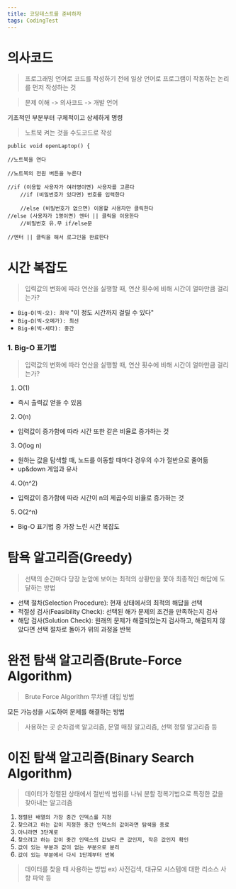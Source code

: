 ```yaml
---
title: 코딩테스트를 준비하자
tags: CodingTest
---
```


# 의사코드
> 프로그래밍 언어로 코드를 작성하기 전에 일상 언어로 프로그램이 작동하는 논리를 먼저 작성하는 것

> 문제 이해 -> 의사코드 -> 개발 언어

기초적인 부분부터 구체적이고 상세하게 명령

>노트북 켜는 것을 수도코드로 작성

```
public void openLaptop() {

//노트북을 연다

//노트북의 전원 버튼을 누른다

//if (이용할 사용자가 여러명이면) 사용자를 고른다
	//if (비밀번호가 있다면) 번호를 입력한다

	//else (비밀번호가 없으면) 이용할 사용자만 클릭한다
//else (사용자가 1명이면) 엔터 || 클릭을 이용한다
	//비밀번호 유.무 if/else문

//엔터 || 클릭을 해서 로그인을 완료한다
```

# 시간 복잡도
>입력값의 변화에 따라 연산을 실행할 때, 연산 횟수에 비해 시간이 얼마만큼 걸리는가?

- `Big-O(빅-오): 최악`  "이 정도 시간까지 걸릴 수 있다"
- `Big-Ω(빅-오메가): 최선`
- `Big-θ(빅-세타): 중간`

### 1. Big-O 표기법
>입력값의 변화에 따라 연산을 실행할 때, 연산 횟수에 비해 시간이 얼마만큼 걸리는가?

1) O(1)
- 즉시 출력값 얻을 수 있음

2) O(n)
- 입력값이 증가함에 따라 시간 또한 같은 비율로 증가하는 것

3) O(log n)
- 원하는 값을 탐색할 때, 노드를 이동할 때마다 경우의 수가 절반으로 줄어듦
- up&down 게임과 유사

4) O(n^2)
- 입력값이 증가함에 따라 시간이 n의 제곱수의 비율로 증가하는 것

5) O(2^n)
-  Big-O 표기법 중 가장 느린 시간 복잡도

# 탐욕 알고리즘(Greedy)
> 선택의 순간마다 당장 눈앞에 보이는 최적의 상황만을 쫓아 최종적인 해답에 도달하는 방법

- 선택 절차(Selection Procedure): 현재 상태에서의 최적의 해답을 선택
- 적절성 검사(Feasibility Check): 선택된 해가 문제의 조건을 만족하는지 검사
- 해답 검사(Solution Check): 원래의 문제가 해결되었는지 검사하고, 해결되지 않았다면 선택 절차로 돌아가 위의 과정을 반복

# 완전 탐색 알고리즘(Brute-Force Algorithm)
> Brute Force Algorithm 무차별 대입 방법

모든 가능성을 시도하여 문제를 해결하는 방법

> 사용하는 곳
순차검색 알고리즘, 문열 매칭 알고리즘, 선택 정렬 알고리즘 등

# 이진 탐색 알고리즘(Binary Search Algorithm)
> 데이터가 정렬된 상태에서 절반씩 범위를 나눠 분할 정복기법으로 특정한 값을 찾아내는 알고리즘

1. `정렬된 배열의 가장 중간 인덱스를 지정`
2. `찾으려고 하는 값이 지정한 중간 인덱스의 값이라면 탐색을 종료`
3. `아니라면 3단계로`
4. `찾으려고 하는 값이 중간 인덱스의 값보다 큰 값인지, 작은 값인지 확인`
5. `값이 있는 부분과 값이 없는 부분으로 분리`
6. `값이 있는 부분에서 다시 1단계부터 반복`

>데이터를 찾을 때 사용하는 방법
ex) 사전검색, 대규모 시스템에 대한 리소스 사항 파악 등
